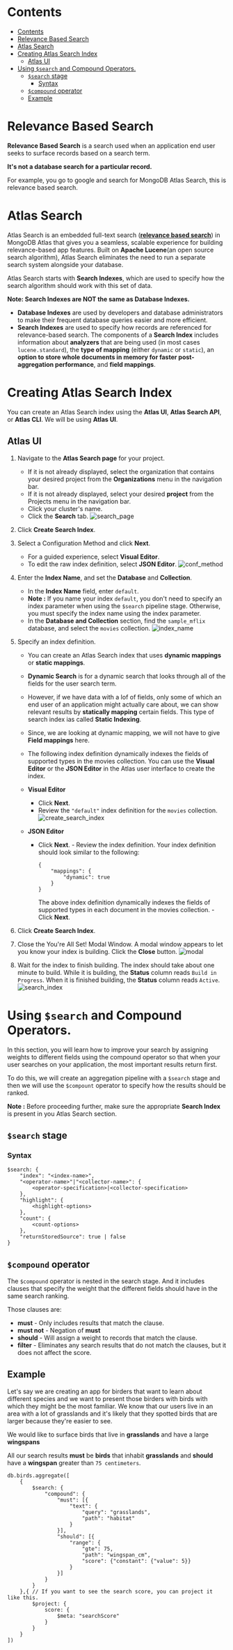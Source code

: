 # Contents

- [Contents](#contents)
- [Relevance Based Search](#relevance-based-search)
- [Atlas Search](#atlas-search)
- [Creating Atlas Search Index](#creating-atlas-search-index)
  - [Atlas UI](#atlas-ui)
- [Using `$search` and Compound Operators.](#using-search-and-compound-operators)
  - [`$search` stage](#search-stage)
    - [Syntax](#syntax)
  - [`$compound` operator](#compound-operator)
  - [Example](#example)

# Relevance Based Search

**Relevance Based Search** is a search used when an application end user seeks to surface records based on a search term.

**It's not a database search for a particular record.**

For example, you go to google and search for MongoDB Atlas Search, this is relevance based search.

# Atlas Search

Atlas Search is an embedded full-text search (**[relevance based search](#relevance-based-search)**) in MongoDB Atlas that gives you a seamless, scalable experience for building relevance-based app features. Built on **Apache Lucene**(an open source search algorithm), Atlas Search eliminates the need to run a separate search system alongside your database.

Atlas Search starts with **Search Indexes**, which are used to specify how the search algorithm should work with this set of data.

**Note: Search Indexes are NOT the same as Database Indexes.**

-   **Database Indexes** are used by developers and database administrators to make their frequent database queries easier and more efficient.
-   **Search Indexes** are used to specify how records are referenced for relevance-based search. The components of a **Search Index** includes information about **analyzers** that are being used (in most cases `lucene.standard`), the **type of mapping** (either `dynamic` or `static`), an **option to store whole documents in memory for faster post-aggregation performance**, and **field mappings**.

# Creating Atlas Search Index

You can create an Atlas Search index using the **Atlas UI**, **Atlas Search API**, or **Atlas CLI**.
We will be using **Atlas UI**.

## Atlas UI

1.  Navigate to the **Atlas Search page** for your project.
    -   If it is not already displayed, select the organization that contains your desired project from the **Organizations** menu in the navigation bar.
    -   If it is not already displayed, select your desired **project** from the Projects menu in the navigation bar.
    -   Click your cluster's name.
    -   Click the **Search** tab.
        ![search_page](./assets/search_page.jpg)
2.  Click **Create Search Index**.
3.  Select a Configuration Method and click **Next**.
    -   For a guided experience, select **Visual Editor**.
    -   To edit the raw index definition, select **JSON Editor**.
        ![conf_method](./assets/conf_method.jpg)
4.  Enter the **Index Name**, and set the **Database** and **Collection**.

    -   In the **Index Name** field, enter `default`.
    -   **Note :** If you name your index `default`, you don't need to specify an index parameter when using the `$search` pipeline stage. Otherwise, you must specify the index name using the index parameter.
    -   In the **Database and Collection** section, find the `sample_mflix` database, and select the `movies` collection.
        ![index_name](./assets/index_name.jpg)

5.  Specify an index definition.

    -   You can create an Atlas Search index that uses **dynamic mappings** or **static mappings**.
    -   **Dynamic Search** is for a dynamic search that looks through all of the fields for the user search term.
    -   However, if we have data with a lof of fields, only some of which an end user of an application might actually care about, we can show relevant results by **statically mapping** certain fields. This type of search index ias called **Static Indexing**.
    -   Since, we are looking at dynamic mapping, we will not have to give **Field mappings** here.
        <br>
    -   The following index definition dynamically indexes the fields of supported types in the movies collection. You can use the **Visual Editor** or the **JSON Editor** in the Atlas user interface to create the index.
        <br>
    -   **Visual Editor**
        -   Click **Next**.
        -   Review the `"default"` index definition for the `movies` collection.
            ![create_search_index](./assets/create_search_index.jpg)
    -   **JSON Editor**

        -   Click **Next**. - Review the index definition.
            Your index definition should look similar to the following:

                {
                    "mappings": {
                        "dynamic": true
                    }
                }

            The above index definition dynamically indexes the fields of supported types in each document in the movies collection. - Click **Next**.

6.  Click **Create Search Index**.
7.  Close the You're All Set! Modal Window.
    A modal window appears to let you know your index is building. Click the **Close** button.
    ![modal](./assets/modal.jpg)
8.  Wait for the index to finish building.
    The index should take about one minute to build. While it is building, the **Status** column reads `Build in Progress`. When it is finished building, the **Status** column reads `Active`.
    ![search_index](assets/search_index.jpg)

# Using `$search` and Compound Operators.

In this section, you will learn how to improve your search by assigning weights to different fields using the compound operator so that when your user searches on your application, the most important results return first.

To do this, we will create an aggregation pipeline with a `$search` stage and then we will use the `$compount` operator to specify how the results should be ranked.

**Note :** Before proceeding further, make sure the appropriate **Search Index** is present in you Atlas Search section.

## `$search` stage

### Syntax

```
$search: {
    "index": "<index-name>",
    "<operator-name>"|"<collector-name>": {
        <operator-specification>|<collector-specification>
    },
    "highlight": {
        <highlight-options>
    },
    "count": {
        <count-options>
    },
    "returnStoredSource": true | false
}
```

## `$compound` operator

The `$compound` operator is nested in the search stage. And it includes clauses that specify the weight that the different fields should have in the same search ranking.

Those clauses are:

-   **must** - Only includes results that match the clause.
-   **must not** - Negation of **must**
-   **should** - Will assign a weight to records that match the clause.
-   **filter** - Eliminates any search results that do not match the clauses, but it does not affect the score.

## Example

Let's say we are creating an app for birders that want to learn about different species and we want to present those birders with birds with which they might be the most familiar.
We know that our users live in an area with a lot of grasslands and it's likely that they spotted birds that are larger because they're easier to see.
<br>

We would like to surface birds that live in **grasslands** and have a large **wingspans**

All our search results **must** be **birds** that inhabit **grasslands** and **should** have a **wingspan** greater than `75 centimeters`.

```
db.birds.aggregate([
    {
        $search: {
            "compound": {
                "must": [{
                    "text": {
                        "query": "grasslands",
                        "path": "habitat"
                    }
                }],
                "should": [{
                    "range": {
                        "gte": 75,
                        "path": "wingspan_cm",
                        "score": {"constant": {"value": 5}}
                    }
                }]
            }
        }
    },{ // If you want to see the search score, you can project it like this.
        $project: {
            score: {
                $meta: "searchScore"
            }
        }
    }
])
```

